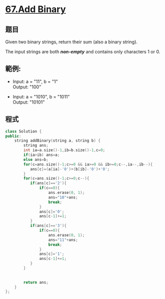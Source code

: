 # [67.Add Binary](https://leetcode.com/problems/add-binary/)

## 题目
Given two binary strings, return their sum (also a binary string).

The input strings are both ***non-empty*** and contains only characters 1 or 0.


## 範例:

* Input: a = "11", b = "1"    
  Output: "100"

* Input: a = "1010", b = "1011"    
  Output: "10101"
  
## 程式
```cpp
class Solution {
public:
    string addBinary(string a, string b) {
        string ans;
        int ia=a.size()-1,ib=b.size()-1,c=0;
        if(ia>ib) ans=a;
        else ans=b;
        for(c=ans.size()-1;c>=0 && ia>=0 && ib>=0;c--,ia--,ib--){
           ans[c]=(a[ia]-'0')+(b[ib]-'0')+'0'; 
        }
        for(c=ans.size()-1;c>=0;c--){
           if(ans[c]=='2'){
               if(c==0){
                   ans.erase(0, 1);
                   ans="10"+ans;
                   break;
               }
               ans[c]='0';
               ans[c-1]+=1;
           }
           if(ans[c]=='3'){
               if(c==0){
                   ans.erase(0, 1);
                   ans="11"+ans;
                   break;
               }
               ans[c]='1';
               ans[c-1]+=1;
           }
        }
        
        
        return ans;
    }
};
```

